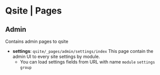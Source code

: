 # Qsite | Pages

## Admin
Contains admin pages to qsite

- **settings**: `qsite/_pages/admin/settings/index` This page contain the admin UI to every site settings by module.
    - You can load settings fields from URL with name `module` `settings` `group` 